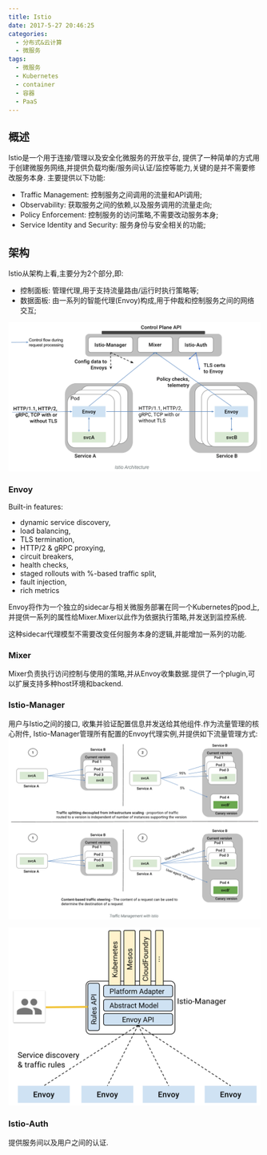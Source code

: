 ```yaml
---
title: Istio
date: 2017-5-27 20:46:25
categories:
  - 分布式&云计算
  - 微服务
tags:
  - 微服务
  - Kubernetes
  - container
  - 容器
  - PaaS
---
```


## 概述
Istio是一个用于连接/管理以及安全化微服务的开放平台, 提供了一种简单的方式用于创建微服务网络,并提供负载均衡/服务间认证/监控等能力,关键的是并不需要修改服务本身. 主要提供以下功能:
- Traffic Management: 控制服务之间调用的流量和API调用;
- Observability: 获取服务之间的依赖,以及服务调用的流量走向;
- Policy Enforcement: 控制服务的访问策略,不需要改动服务本身;
- Service Identity and Security: 服务身份与安全相关的功能;

## 架构
Istio从架构上看,主要分为2个部分,即:
- 控制面板: 管理代理,用于支持流量路由/运行时执行策略等;
- 数据面板: 由一系列的智能代理(Envoy)构成,用于仲裁和控制服务之间的网络交互;

![Istio Arch](images/istio-arch.png)

### Envoy
Built-in features:
- dynamic service discovery,
- load balancing,
- TLS termination,
- HTTP/2 & gRPC proxying,
- circuit breakers,
- health checks,
- staged rollouts with %-based traffic split,
- fault injection,
- rich metrics

Envoy将作为一个独立的sidecar与相关微服务部署在同一个Kubernetes的pod上,并提供一系列的属性给Mixer.Mixer以此作为依据执行策略,并发送到监控系统.

这种sidecar代理模型不需要改变任何服务本身的逻辑,并能增加一系列的功能.

### Mixer
Mixer负责执行访问控制与使用的策略,并从Envoy收集数据.提供了一个plugin,可以扩展支持多种host环境和backend.

### Istio-Manager
用户与Istio之间的接口, 收集并验证配置信息并发送给其他组件.作为流量管理的核心附件, Istio-Manager管理所有配置的Envoy代理实例,并提供如下流量管理方式:
![](images/TrafficManagementOverview-2.png)

![](images/ManagerAdapters.png)

### Istio-Auth
提供服务间以及用户之间的认证.
